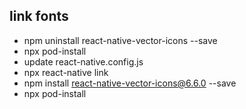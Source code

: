 ## link fonts
- npm uninstall react-native-vector-icons --save
- npx pod-install
- update react-native.config.js
- npx react-native link
- npm install react-native-vector-icons@6.6.0 --save
- npx pod-install
